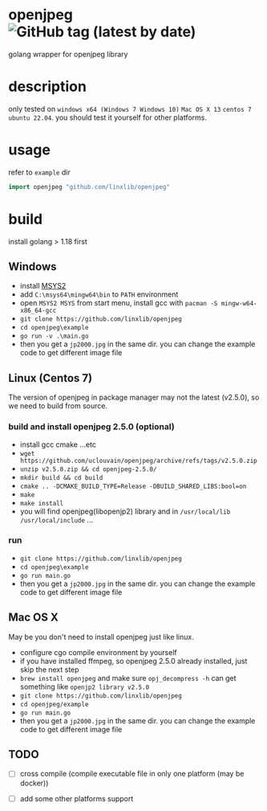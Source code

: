# openjpeg ![GitHub tag (latest by date)](https://img.shields.io/github/v/tag/linxlib/openjpeg?style=flat-square)
golang wrapper for openjpeg library

# description
only tested on `windows x64 (Windows 7 Windows 10)` `Mac OS X 13` `centos 7` `ubuntu 22.04`. you should test it yourself for other platforms.

# usage
refer to `example` dir
```go
import openjpeg "github.com/linxlib/openjpeg"
```

# build

install golang > 1.18 first

## Windows

- install [MSYS2](http://www.msys2.org/)
- add `C:\msys64\mingw64\bin` to `PATH` environment
- open `MSYS2 MSYS` from start menu, install gcc with `pacman -S mingw-w64-x86_64-gcc`
- `git clone https://github.com/linxlib/openjpeg`
- `cd openjpeg\example`
- `go run -v .\main.go`
- then you get a `jp2000.jpg` in the same dir. you can change the example code to get different image file


## Linux (Centos 7)
The version of openjpeg in package manager may not the latest (v2.5.0), so we need to build from source.

### build and install openjpeg 2.5.0 (optional)
- install gcc cmake ...etc
- `wget https://github.com/uclouvain/openjpeg/archive/refs/tags/v2.5.0.zip`
- `unzip v2.5.0.zip && cd openjpeg-2.5.0/`
- `mkdir build && cd build`
- `cmake .. -DCMAKE_BUILD_TYPE=Release -DBUILD_SHARED_LIBS:bool=on`
- `make`
- `make install`
- you will find openjpeg(libopenjp2) library and  in `/usr/local/lib` `/usr/local/include` ...

### run
- `git clone https://github.com/linxlib/openjpeg`
- `cd openjpeg\example`
- `go run main.go`
- then you get a `jp2000.jpg` in the same dir. you can change the example code to get different image file


## Mac OS X
May be you don't need to install openjpeg just like linux.

- configure cgo compile environment by yourself
- if you have installed ffmpeg, so openjpeg 2.5.0 already installed, just skip the next step
- `brew install openjpeg` and make sure `opj_decompress -h` can get something like `openjp2 library v2.5.0`
- `git clone https://github.com/linxlib/openjpeg`
- `cd openjpeg/example`
- `go run main.go`
- then you get a `jp2000.jpg` in the same dir. you can change the example code to get different image file


## TODO

- [ ] cross compile (compile executable file in only one platform (may be docker))
- [ ] add some other platforms support




